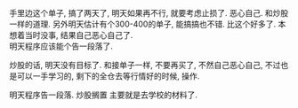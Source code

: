 手里边这个单子, 搞了两天了, 明天如果再不行, 就要考虑止损了. 恶心自己. 和炒股一样的道理. 
另外明天估计有个300-400的单子, 能搞搞也不错. 比这个好多了. 
本想着当时没事, 结果自己恶心自己了.  
明天程序应该能个告一段落了. 

炒股的话, 明天没有目标了. 和接单子一样, 不要再买了, 不然自己恶心自己, 不过也是可以一手学习的, 剩下的全仓去等行情好的时候, 操作. 




明天程序告一段落.
炒股搁置
主要就是去学校的材料了. 
